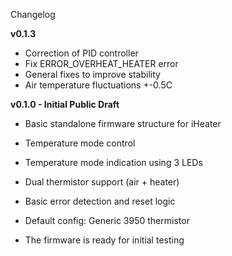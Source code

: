 Changelog

**v0.1.3**
 - Correction of PID controller
 - Fix ERROR_OVERHEAT_HEATER error
 - General fixes to improve stability
 - Air temperature fluctuations +-0.5C


**v0.1.0 - Initial Public Draft**

- Basic standalone firmware structure for iHeater

- Temperature mode control

- Temperature mode indication using 3 LEDs

- Dual thermistor support (air + heater)

- Basic error detection and reset logic

- Default config: Generic 3950 thermistor

- The firmware is ready for initial testing
